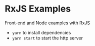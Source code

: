 # RxJS Examples
Front-end and Node examples with RxJS

 - `yarn` to install dependencies
 - `yarn start` to start the http server